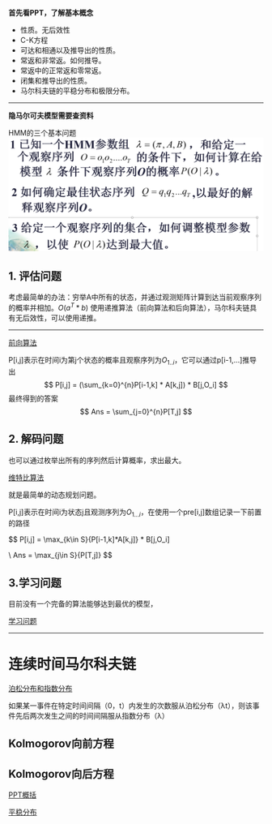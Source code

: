 **首先看PPT，了解基本概念**

- 性质。无后效性
- C-K方程
- 可达和相通以及推导出的性质。
- 常返和非常返。如何推导。
- 常返中的正常返和零常返。
- 闭集和推导出的性质。
- 马尔科夫链的平稳分布和极限分布。



****

**隐马尔可夫模型需要查资料**

HMM的三个基本问题
![1676171324601](image/马尔科夫链/1676171324601.png)

## 1. 评估问题

考虑最简单的办法：穷举A中所有的状态，并通过观测矩阵计算到达当前观察序列的概率并相加。$O(a^T*b)$
使用递推算法（前向算法和后向算法），马尔科夫链具有无后效性，可以使用递推。

---
[前向算法](https://www.cnblogs.com/kaituorensheng/archive/2012/12/01/2797230.html#:~:text=%E9%9A%90%E9%A9%AC%E5%B0%94%E5%8F%AF%E5%A4%AB%E6%A8%A1%E5%9E%8B%EF%BC%88%E4%B8%89%EF%BC%89%E2%80%94%E2%80%94%E9%9A%90%E9%A9%AC%E5%B0%94%E5%8F%AF%E5%A4%AB%E6%A8%A1%E5%9E%8B%E7%9A%84%E8%AF%84%E4%BC%B0%E9%97%AE%E9%A2%98%20%28%E5%89%8D%E5%90%91%E7%AE%97%E6%B3%95%EF%BC%89%20%E9%9A%90%E9%A9%AC%E6%A8%A1%E5%9E%8B%E7%9A%84%E8%AF%84%E4%BC%B0%E9%97%AE%E9%A2%98%E5%8D%B3%EF%BC%8C%E5%9C%A8%E5%B7%B2%E7%9F%A5%E4%B8%80%E4%B8%AA%E8%A7%82%E5%AF%9F%E5%BA%8F%E5%88%97O%3DO%201,O%202...O%20T%20%EF%BC%8C%E5%92%8C%E6%A8%A1%E5%9E%8B%CE%BC%3D%EF%BC%88A%2CB%2C%CF%80%7D%E7%9A%84%E6%9D%A1%E4%BB%B6%E4%B8%8B%EF%BC%8C%E8%A7%82%E5%AF%9F%E5%BA%8F%E5%88%97O%E7%9A%84%E6%A6%82%E7%8E%87%EF%BC%8C%E5%8D%B3P%20%28O%7C%CE%BC%7D)

P[i,j]表示在时间i为第j个状态的概率且观察序列为$O_{1..i}$，它可以通过p[i-1,...]推导出
$$
P[i,j] = (\sum_{k=0}^{n}P[i-1,k] * A[k,j]) * B[j,O_i]
$$
最终得到的答案
$$
Ans = \sum_{j=0}^{n}P[T,j]
$$


## 2. 解码问题

也可以通过枚举出所有的序列然后计算概率，求出最大。

[维特比算法](https://zhuanlan.zhihu.com/p/427893197)

就是最简单的动态规划问题。

P[i,j]表示在时间i为状态j且观测序列为$O_{1...i}$，在使用一个pre[i,j]数组记录一下前置的路径

$$
P[i,j] = \max_{k\in S}{P[i-1,k]*A[k,j]} * B[j,O_i]

\\
Ans = \max_{j\in S}{P[T,j]}
$$

## 3.学习问题

目前没有一个完备的算法能够达到最优的模型，

[学习问题](https://blog.csdn.net/weixin_43868020/article/details/106393520)


---
# 连续时间马尔科夫链

[泊松分布和指数分布](https://blog.csdn.net/bit452/article/details/80263411)

如果某一事件在特定时间间隔（0，t）内发生的次数服从泊松分布（λt），则该事件先后两次发生之间的时间间隔服从指数分布（λ）
## Kolmogorov向前方程


## Kolmogorov向后方程


[PPT概括](https://blog.csdn.net/zhlei12345/article/details/46272575)

[平稳分布](https://zhuanlan.zhihu.com/p/355142950)